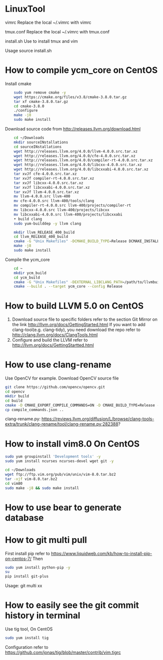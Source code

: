 # LinuxTool
vimrc
Replace the local ~/.vimrc with vimrc

tmux.conf
Replace the local ~/.vimrc with tmux.conf

install.sh
Use to install tmux and vim

Usage
    source install.sh

# How to compile ycm_core on CentOS
Install cmake
```bash
    sudo yum remove cmake -y 
    wget https://cmake.org/files/v3.8/cmake-3.8.0.tar.gz
    tar xf cmake-3.8.0.tar.gz
    cd cmake-3.8.0
    ./configure
    make -j8
    sudo make install
```

Download source code from http://releases.llvm.org/download.html
```bash
    cd ~/Downloads
    mkdir sourceINstallations
    cd sourceINstallations
    wget http://releases.llvm.org/4.0.0/llvm-4.0.0.src.tar.xz
    wget http://releases.llvm.org/4.0.0/cfe-4.0.0.src.tar.xz
    wget http://releases.llvm.org/4.0.0/compiler-rt-4.0.0.src.tar.xz
    wget http://releases.llvm.org/4.0.0/libcxx-4.0.0.src.tar.xz
    wget http://releases.llvm.org/4.0.0/libcxxabi-4.0.0.src.tar.xz
    tar xvJf cfe-4.0.0.src.tar.xz
    tar xvJf compiler-rt-4.0.0.src.tar.xz
    tar xvJf libcxx-4.0.0.src.tar.xz
    tar xvJf libcxxabi-4.0.0.src.tar.xz
    tar xvJf llvm-4.0.0.src.tar.xz
    mv llvm-4.0.0.src llvm-400
    mv cfe-4.0.0.src llvm-400/tools/clang
    mv compiler-rt-4.0.0.src llvm-400/projects/compiler-rt
    mv libcxx-4.0.0.src llvm-400/projects/libcxx
    mv libcxxabi-4.0.0.src llvm-400/projects/libcxxabi
    • build clang
    sudo yum-builddep -y llvm clang

    mkdir llvm_RELEASE_400_build
    cd llvm_RELEASE_400_build
    cmake -G "Unix Makefiles" -DCMAKE_BUILD_TYPE=Release DCMAKE_INSTALL_PREFIX=/usr/local ../llvm-400
    make -j8
    sudo make install
```    

Compile the ycm_core
```bash
    cd ~
    mkdir ycm_build
    cd ycm_build
    cmake -G "Unix Makefiles" -DEXTERNAL_LIBCLANG_PATH=/path/to/llvmbuild/lib/libclang.so . ~/.vim/bundle/YouCompleteMe/third_party/ycmd/cpp
    cmake --build . --target ycm_core --config Release
```


# How to build LLVM 5.0 on CentOS 
1. Download source file to specific folders refer to the section Git Mirror on the link http://llvm.org/docs/GettingStarted.html
   If you want to add clang-tool(e.g. clang-tidy), you need download the repo refer to http://clang.llvm.org/docs/ClangTools.html
2. Configure and build the LLVM refer to http://llvm.org/docs/GettingStartted.html

# How to use clang-rename
Use OpenCV for example.
Download OpenCV source file 
```bash
git clone https://github.com/opencv/opencv.git
cd opencv
mkdir build
cd build
cmake -D CMAKE_EXPORT_COMPILE_COMMANDS=ON -D CMAKE_BUILD_TYPE=Release -D CMAKE_INSTALL_PREFIX=/usr/local -D BUILD_DOCS=ON -D BUILD_EXAMPLES=ON -D ENABLE_PRECOMPILED_HEADERS=OFF ..
cp compile_commands.json ..
```

clang-rename.py: https://reviews.llvm.org/diffusion/L/browse/clang-tools-extra/trunk/clang-rename/tool/clang-rename.py;282388?

# How to install vim8.0 On CentOS
```bash
sudo yum groupinstall 'Development tools' -y
sudo yum install ncurses ncurses-devel wget git -y

cd ~/Downloads
wget ftp://ftp.vim.org/pub/vim/unix/vim-8.0.tar.bz2
tar -xjf vim-8.0.tar.bz2
cd vim80
sudo make -j8 && sudo make install
```

# How to use bear to generate database

# How to git multi pull
First install pip refer to https://www.liquidweb.com/kb/how-to-install-pip-on-centos-7/
Then
```bash
sudo yum install python-pip -y
su
pip install git-plus
```
Usage: git multi xx

# How to easily see the git commit history in terminal
Use tig tool, On CentOS
```bash
sudo yum install tig
```
Configuration refer to 
https://github.com/jonas/tig/blob/master/contrib/vim.tigrc

